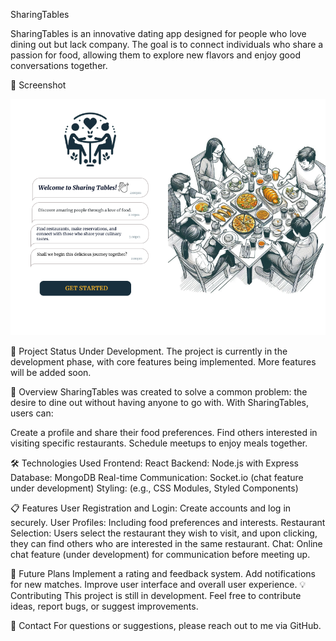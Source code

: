 SharingTables

SharingTables is an innovative dating app designed for people who love dining out but lack company. The goal is to connect individuals who share a passion for food, allowing them to explore new flavors and enjoy good conversations together.

📸 Screenshot

![Homepage](https://github.com/viicentin/SharingTables/blob/master/client/src/assets/homepage.png)



🚀 Project Status
Under Development. The project is currently in the development phase, with core features being implemented. More features will be added soon.

🥘 Overview
SharingTables was created to solve a common problem: the desire to dine out without having anyone to go with. With SharingTables, users can:

Create a profile and share their food preferences.
Find others interested in visiting specific restaurants.
Schedule meetups to enjoy meals together.

🛠️ Technologies Used
Frontend: React
Backend: Node.js with Express
Database: MongoDB
Real-time Communication: Socket.io (chat feature under development)
Styling: (e.g., CSS Modules, Styled Components)

📋 Features
User Registration and Login: Create accounts and log in securely.
User Profiles: Including food preferences and interests.
Restaurant Selection: Users select the restaurant they wish to visit, and upon clicking, they can find others who are interested in the same restaurant.
Chat: Online chat feature (under development) for communication before meeting up.

📝 Future Plans
Implement a rating and feedback system.
Add notifications for new matches.
Improve user interface and overall user experience.
💡 Contributing
This project is still in development. Feel free to contribute ideas, report bugs, or suggest improvements.

📧 Contact
For questions or suggestions, please reach out to me via GitHub.
